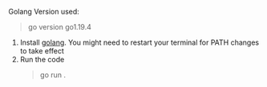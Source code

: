 Golang Version used:

> go version go1.19.4

1. Install [golang](https://go.dev/doc/install). You might need to restart your terminal for PATH changes to take effect
2. Run the code
   > go run .
